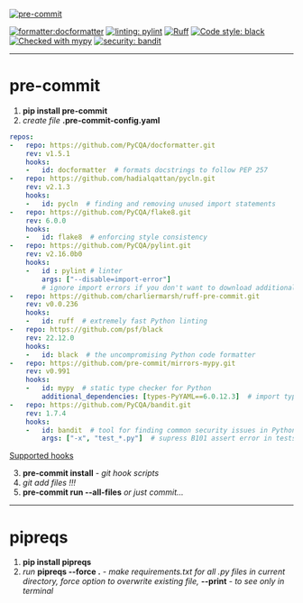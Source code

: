 [![pre-commit](https://img.shields.io/badge/pre--commit-enabled-brightgreen?logo=pre-commit)](https://github.com/pre-commit/pre-commit)  

[![formatter:docformatter](https://img.shields.io/badge/formatter-docformatter-fedcba.svg)](https://github.com/PyCQA/docformatter)
[![linting: pylint](https://img.shields.io/badge/linting-pylint-yellowgreen)](https://github.com/PyCQA/pylint)
[![Ruff](https://img.shields.io/endpoint?url=https://raw.githubusercontent.com/charliermarsh/ruff/main/assets/badge/v1.json)](https://github.com/charliermarsh/ruff)
[![Code style: black](https://img.shields.io/badge/code%20style-black-000000.svg)](https://github.com/psf/black)
[![Checked with mypy](https://www.mypy-lang.org/static/mypy_badge.svg)](https://mypy-lang.org/)
[![security: bandit](https://img.shields.io/badge/security-bandit-yellow.svg)](https://github.com/PyCQA/bandit)

---

# pre-commit

1. **pip install pre-commit**
2. *create file* **.pre-commit-config.yaml**


```yaml
repos:
-   repo: https://github.com/PyCQA/docformatter.git
    rev: v1.5.1
    hooks:
    -   id: docformatter  # formats docstrings to follow PEP 257
-   repo: https://github.com/hadialqattan/pycln.git
    rev: v2.1.3
    hooks:
    -   id: pycln  # finding and removing unused import statements
-   repo: https://github.com/PyCQA/flake8.git
    rev: 6.0.0
    hooks:
    -   id: flake8  # enforcing style consistency
-   repo: https://github.com/PyCQA/pylint.git
    rev: v2.16.0b0
    hooks:
    -   id : pylint # linter
        args: ["--disable=import-error"]
        # ignore import errors if you don't want to download additional dependencies to local but still want to use pylint
-   repo: https://github.com/charliermarsh/ruff-pre-commit.git
    rev: v0.0.236
    hooks:
    -   id: ruff  # extremely fast Python linting
-   repo: https://github.com/psf/black
    rev: 22.12.0
    hooks:
    -   id: black  # the uncompromising Python code formatter
-   repo: https://github.com/pre-commit/mirrors-mypy.git
    rev: v0.991
    hooks:
    -   id: mypy  # static type checker for Python
        additional_dependencies: [types-PyYAML==6.0.12.3]  # import types-PyYAML for proper PyYAML(yaml) import
-   repo: https://github.com/PyCQA/bandit.git
    rev: 1.7.4
    hooks:
    -   id: bandit  # tool for finding common security issues in Python code
        args: ["-x", "test_*.py"]  # supress B101 assert error in tests
```
[Supported hooks](https://pre-commit.com/hooks.html)

3. **pre-commit install** - *git hook scripts*
4. *git add files !!!*
5. **pre-commit run --all-files** *or just commit...*

---

# pipreqs

1. **pip install pipreqs**
2. *run* **pipreqs --force .** *- make requirements.txt for all .py files in current directory, force option to overwrite existing file,* **--print** *- to see only in terminal*